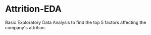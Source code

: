 # Attrition-EDA
Basic Exploratory Data Analysis to find the top 5 factors affecting the company's attrition.
